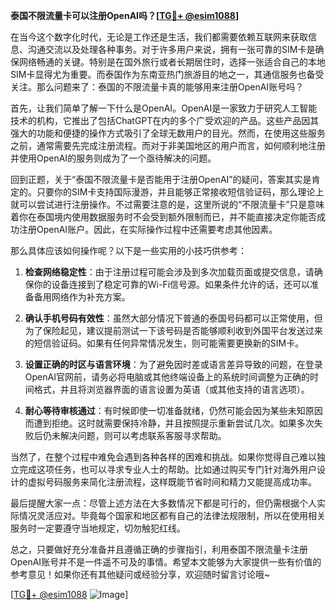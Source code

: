 **泰国不限流量卡可以注册OpenAI吗？[[TG💪+ @esim1088](https://t.me/s/esim1088)]**

在当今这个数字化时代，无论是工作还是生活，我们都需要依赖互联网来获取信息、沟通交流以及处理各种事务。对于许多用户来说，拥有一张可靠的SIM卡是确保网络畅通的关键。特别是在国外旅行或者长期居住时，选择一张适合自己的本地SIM卡显得尤为重要。而泰国作为东南亚热门旅游目的地之一，其通信服务也备受关注。那么问题来了：泰国的不限流量卡真的能够用来注册OpenAI账号吗？

首先，让我们简单了解一下什么是OpenAI。OpenAI是一家致力于研究人工智能技术的机构，它推出了包括ChatGPT在内的多个广受欢迎的产品。这些产品因其强大的功能和便捷的操作方式吸引了全球无数用户的目光。然而，在使用这些服务之前，通常需要先完成注册流程。而对于非美国地区的用户而言，如何顺利地注册并使用OpenAI的服务则成为了一个亟待解决的问题。

回到正题，关于“泰国不限流量卡是否能用于注册OpenAI”的疑问，答案其实是肯定的。只要你的SIM卡支持国际漫游，并且能够正常接收短信验证码，那么理论上就可以尝试进行注册操作。不过需要注意的是，这里所说的“不限流量卡”只是意味着你在泰国境内使用数据服务时不会受到额外限制而已，并不能直接决定你能否成功注册OpenAI账户。因此，在实际操作过程中还需要考虑其他因素。

那么具体应该如何操作呢？以下是一些实用的小技巧供参考：

1. **检查网络稳定性**：由于注册过程可能会涉及到多次加载页面或提交信息，请确保你的设备连接到了稳定可靠的Wi-Fi信号源。如果条件允许的话，还可以准备备用网络作为补充方案。
   
2. **确认手机号码有效性**：虽然大部分情况下普通的泰国号码都可以正常使用，但为了保险起见，建议提前测试一下该号码是否能够顺利收到外国平台发送过来的短信验证码。如果有任何异常情况发生，则可能需要更换新的SIM卡。

3. **设置正确的时区与语言环境**：为了避免因时差或语言差异导致的问题，在登录OpenAI官网前，请务必将电脑或其他终端设备上的系统时间调整为正确的时间格式，并且将浏览器界面的语言设置为英语（或其他支持的语言选项）。

4. **耐心等待审核通过**：有时候即使一切准备就绪，仍然可能会因为某些未知原因而遭到拒绝。这时就需要保持冷静，并且按照提示重新尝试几次。如果多次失败后仍未解决问题，则可以考虑联系客服寻求帮助。

当然了，在整个过程中难免会遇到各种各样的困难和挑战。如果你觉得自己难以独立完成这项任务，也可以寻求专业人士的帮助。比如通过购买专门针对海外用户设计的虚拟号码服务来简化注册流程，这样既能节省时间和精力又能提高成功率。

最后提醒大家一点：尽管上述方法在大多数情况下都是可行的，但仍需根据个人实际情况灵活应对。毕竟每个国家和地区都有自己的法律法规限制，所以在使用相关服务时一定要遵守当地规定，切勿触犯红线。

总之，只要做好充分准备并且遵循正确的步骤指引，利用泰国不限流量卡注册OpenAI账号并不是一件遥不可及的事情。希望本文能够为大家提供一些有价值的参考意见！如果你还有其他疑问或经验分享，欢迎随时留言讨论哦~

[[TG💪+ @esim1088](https://t.me/s/esim1088) ![Image](https://i.postimg.cc/4NQfJmqS/Snipaste-2025-05-13-00-14-12.png)]